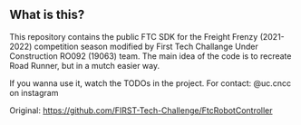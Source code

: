 ## What is this?

This repository contains the public FTC SDK for the Freight Frenzy (2021-2022) competition season modified by First Tech Challange Under Construction RO092 (19063) team.
The main idea of the code is to recreate Road Runner, but in a mutch easier way.

If you wanna use it, watch the TODOs in the project.
For contact: @uc.cncc on instagram


Original: https://github.com/FIRST-Tech-Challenge/FtcRobotController
